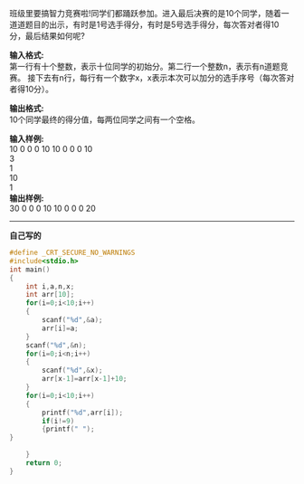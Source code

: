 班级里要搞智力竞赛啦!同学们都踊跃参加。进入最后决赛的是10个同学，随着一道道题目的出示，有时是1号选手得分，有时是5号选手得分，每次答对者得10分，最后结果如何呢? 

**输入格式:**  
第一行有十个整数，表示十位同学的初始分。第二行一个整数n，表示有n道题竞赛。
接下去有n行，每行有一个数字x，x表示本次可以加分的选手序号（每次答对者得10分）。

**输出格式:**  
10个同学最终的得分值，每两位同学之间有一个空格。

**输入样例:**  
10 0 0 0 10 10 0 0 0 10  
3  
1  
10  
1  
**输出样例:**  
30 0 0 0 10 10 0 0 0 20

---
**自己写的**
```c
#define _CRT_SECURE_NO_WARNINGS
#include<stdio.h>
int main()
{
    int i,a,n,x;
    int arr[10];
    for(i=0;i<10;i++)
    {
        scanf("%d",&a);
        arr[i]=a;
    }
    scanf("%d",&n);
    for(i=0;i<n;i++)
    {
        scanf("%d",&x);
        arr[x-1]=arr[x-1]+10;
    }
    for(i=0;i<10;i++)
    {
        printf("%d",arr[i]);
        if(i!=9)
        {printf(" ");
}
       
    }
    return 0;
}
```
